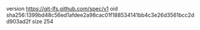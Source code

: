 version https://git-lfs.github.com/spec/v1
oid sha256:1399bd48c56ed1afdee2a98cac01f188534141bb4c3e26d3561bcc2dd903ad2f
size 254
